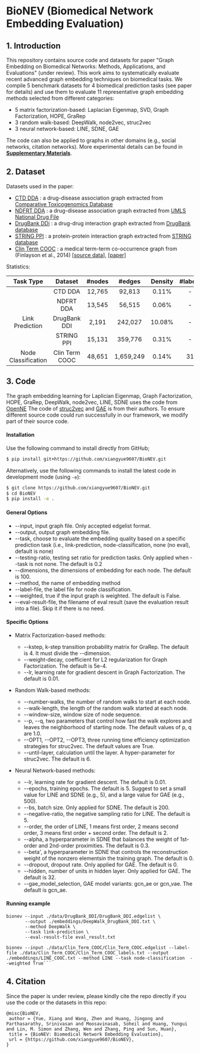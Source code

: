 # BioNEV (Biomedical Network Embedding Evaluation)

## 1. Introduction
This repository contains source code and datasets for paper "Graph Embedding on Biomedical Networks: Methods, Applications, and Evaluations" (under review). This work aims to systematically evaluate recent advanced graph embedding techniques on biomedical tasks. We compile 5 benchmark datasets for 4 biomedical prediction tasks (see paper for details) and use them to evaluate 11 representative graph embedding methods selected from different categories:
- 5 matrix factorization-based: Laplacian Eigenmap, SVD, Graph Factorization, HOPE, GraRep
- 3 random walk-based: DeepWalk, node2vec, struc2vec
- 3 neural network-based: LINE, SDNE, GAE

The code can also be applied to graphs in other domains (e.g., social networks, citation networks). More experimental details can be found in [**Supplementary Materials**](Supplementary%20Materials.pdf).
## 2. Dataset
Datasets used in the paper:

- [CTD DDA](data/CTD_DDA) : a drug-disease association graph extracted from [Comparative Toxicogenomics Database](http://ctdbase.org/downloads/) 
- [NDFRT DDA](data/NDFRT_DDA) : a drug-disease association graph extracted from [UMLS National Drug File](https://www.nlm.nih.gov/research/umls/sourcereleasedocs/current/NDFRT/)
- [DrugBank DDi](data/DrugBank_DDI) : a drug-drug interaction graph extracted from [DrugBank database](https://www.drugbank.ca/)
- [STRING PPI](data/STRING_PPI) : a protein-protein interaction graph extracted from [STRING database](https://string-db.org/)
- [Clin Term COOC](data/Clin_Term_COOC) : a medical term-term co-occurrence graph from (Finlayson et al., 2014) [[source data]](https://datadryad.org//resource/doi:10.5061/dryad.jp917), [[paper]](https://doi.org/10.1038/sdata.2014.32) 

Statistics:

|      Task Type      |     Dataset    | #nodes |   #edges  | Density | #labels |
|:-------------------:|:--------------:|:------:|:---------:|:-------:|:-------:|
|                     |     CTD DDA    | 12,765 |   92,813  |  0.11%  |    -    |
|                     |    NDFRT DDA   | 13,545 |   56,515  |  0.06%  |    -    |
|   Link Prediction   |  DrugBank DDI  |  2,191 |  242,027  |  10.08% |    -    |
|                     |   STRING PPI   | 15,131 |  359,776  |  0.31%  |    -    |
| Node Classification | Clin Term COOC | 48,651 | 1,659,249 |  0.14%  |    31   |

## 3. Code
The graph embedding learning for Laplician Eigenmap, Graph Factorization, HOPE, GraRep, DeepWalk, node2vec, LINE, SDNE uses the code from [OpenNE](https://github.com/thunlp/OpenNE)
The code of [struc2vec](https://github.com/leoribeiro/struc2vec) and [GAE](https://github.com/tkipf/gae) is from their authors. 
To ensure different source code could run successfully in our framework, we modify part of their source code.
 
#### Installation

Use the following command to install directly from GitHub;

```bash
$ pip install git+https://github.com/xiangyue9607/BioNEV.git
```

Alternatively, use the following commands to install the latest code in development mode (using `-e`):

```bash
$ git clone https://github.com/xiangyue9607/BioNEV.git
$ cd BioNEV
$ pip install -e .
```

#### General Options
- --input, input graph file. Only accepted edgelist format. 
- --output, output graph embedding file. 
- --task, choose to evaluate the embedding quality based on a specific prediction task (i.e., link-prediction, node-classification, none (no eval), default is none) 
- --testing-ratio, testing set ratio for prediction tasks. Only applied when --task is not none. The default is 0.2 
- --dimensions, the dimensions of embedding for each node. The default is 100. 
- --method, the name of embedding method 
- --label-file, the label file for node classification.  
- --weighted, true if the input graph is weighted. The default is False.
- --eval-result-file, the filename of eval result (save the evaluation result into a file). Skip it if there is no need. 

#### Specific Options

- Matrix Factorization-based methods:
  - --kstep, k-step transition probability matrix for GraRep. The default is 4. It must divide the --dimension.
  - --weight-decay, coefficient for L2 regularization for Graph Factorization. The default is 5e-4.
  - --lr, learning rate for gradient descent in Graph Factorization. The default is 0.01.

- Random Walk-based methods:
  - --number-walks, the number of random walks to start at each node.
  - --walk-length, the length of the random walk started at each node.
  - --window-size, window size of node sequence. 
  - --p, --q, two parameters that control how fast the walk explores and leaves the neighborhood of starting node. The default values of p, q are 1.0.
  - --OPT1, --OPT2, --OPT3, three running time efficiency optimization strategies for struc2vec. The default values are True.
  - --until-layer, calculation until the layer. A hyper-parameter for struc2vec. The default is 6.
  
- Neural Network-based methods:
  - --lr, learning rate for gradient descent. The default is 0.01.
  - --epochs, training epochs. The default is 5. Suggest to set a small value for LINE and SDNE (e.g., 5), and a large value for GAE (e.g., 500).
  - --bs, batch size. Only applied for SDNE. The default is 200.
  - --negative-ratio, the negative sampling ratio for LINE. The default is 5.
  - --order, the order of LINE, 1 means first order, 2 means second order, 3 means first order + second order. The default is 2.
  - --alpha, a hyperparameter in SDNE that balances the weight of 1st-order and 2nd-order proximities. The default is 0.3.
  - --beta', a hyperparameter in SDNE that controls the reconstruction weight of the nonzero elementsin the training graph. The default is 0.
  - --dropout, dropout rate. Only applied for GAE. The default is 0.
  - --hidden, number of units in hidden layer. Only applied for GAE. The default is 32.
  - --gae_model_selection, GAE model variants: gcn_ae or gcn_vae. The default is gcn_ae.

#### Running example

```
bionev --input ./data/DrugBank_DDI/DrugBank_DDI.edgelist \
       --output ./embeddings/DeepWalk_DrugBank_DDI.txt \
       --method DeepWalk \
       --task link-prediction \
       --eval-result-file eval_result.txt
```

```
bionev --input ./data/Clin_Term_COOC/Clin_Term_COOC.edgelist --label-file ./data/Clin_Term_COOC/Clin_Term_COOC_labels.txt --output ./embeddings/LINE_COOC.txt --method LINE --task node-classification  --weighted True```
```

## 4. Citation
Since the paper is under review, please kindly cite the repo directly if you use the code or the datasets in this repo:
```
@misc{BioNEV,
 author = {Yue, Xiang and Wang, Zhen and Huang, Jingong and Parthasarathy, Srinivasan and Moosavinasab, Soheil and Huang, Yungui and Lin, M. Simon and Zhang, Wen and Zhang, Ping and Sun, Huan},
 title = {BioNEV: Biomedical Network Embedding Evaluation},
 url = {https://github.com/xiangyue9607/BioNEV},
}
```
